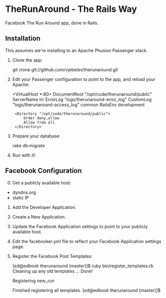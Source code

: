 TheRunAround - The Rails Way
============================

Facebook The Run Around app, done in Rails.

Installation
------------

This assumes we're installing to an Apache Phusion Passenger stack.

1. Clone the app:

    git clone git://github.com/vjebelev/therunaround.git

2. Edit your Passenger configuration to point to the app, and reload your Apache:

    <VirtualHost *:80>
        DocumentRoot "/opt/code/therunaround/public"
        ServerName trr
        ErrorLog "logs/therunaround-error_log"
        CustomLog "logs/therunaround-access_log" common
        RailsEnv development

        <Directory "/opt/code/therunaround/public">
            Order deny,allow
            Allow from all
        </Directory>
    </VirtualHost>

3. Prepare your database:

    rake db:migrate

4. Run with it!

Facebook Configuration
----------------------

0. Get a publicly available host:
  * dyndns.org
  * static IP

1. Add the Developer Application.

2. Create a New Application.

3. Update the Facebook Application settings to point to your publicly available host.

4. Edit the facebooker.yml file to reflect your Facebook Application settings page.

5. Register the Facebook Post Templates:

    [ed@edbook therunaround (master)]$ ruby bin/register_templates.rb 
    Cleaning up any old templates ... Done!

    Registering new_run

    Finished registering all templates.
    [ed@edbook therunaround (master)]$ 

